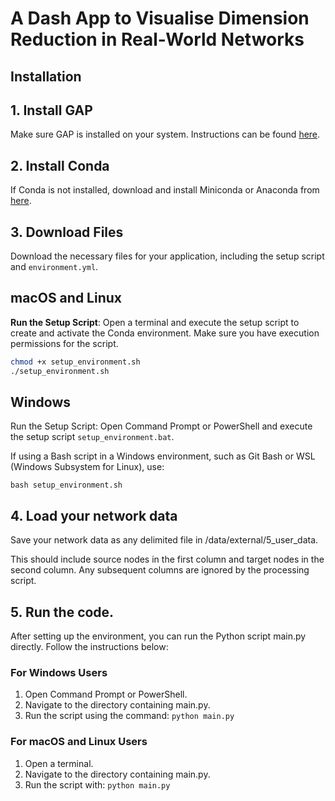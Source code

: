 A Dash App to Visualise Dimension Reduction in Real-World Networks
==============================

Installation
------------

## 1. Install GAP
Make sure GAP is installed on your system. Instructions can be found [here](https://www.gap-system.org/install/).

## 2. Install Conda
If Conda is not installed, download and install Miniconda or Anaconda from [here](https://docs.conda.io/en/latest/miniconda.html).

## 3. Download Files
Download the necessary files for your application, including the setup script and `environment.yml`.

## macOS and Linux

**Run the Setup Script**: Open a terminal and execute the setup script to create and activate the Conda environment. Make sure you have execution permissions for the script.

```bash
chmod +x setup_environment.sh
./setup_environment.sh

```
## Windows
Run the Setup Script: Open Command Prompt or PowerShell and execute the setup script `setup_environment.bat`.

If using a Bash script in a Windows environment, such as Git Bash or WSL (Windows Subsystem for Linux), use:

`bash setup_environment.sh`

## 4. Load your network data
Save your network data as any delimited file in /data/external/5_user_data. 

This should include source nodes in the first column and target nodes in the second column.
Any subsequent columns are ignored by the processing script.

## 5. Run the code.
After setting up the environment, you can run the Python script main.py directly. Follow the instructions below:


### For Windows Users
1. Open Command Prompt or PowerShell.
2. Navigate to the directory containing main.py.
3. Run the script using the command:
`python main.py`

### For macOS and Linux Users
1. Open a terminal.
2. Navigate to the directory containing main.py.
3. Run the script with:
`python main.py`


